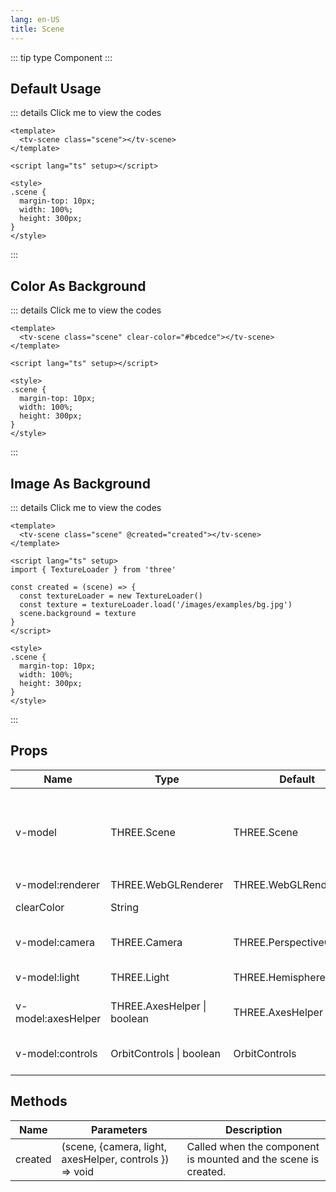 ```yaml
---
lang: en-US
title: Scene
---
```


::: tip type
Component
:::

## Default Usage

<Scene />

::: details Click me to view the codes

```vue
<template>
  <tv-scene class="scene"></tv-scene>
</template>

<script lang="ts" setup></script>

<style>
.scene {
  margin-top: 10px;
  width: 100%;
  height: 300px;
}
</style>
```

:::

## Color As Background

<SceneClearColor />

::: details Click me to view the codes

```vue
<template>
  <tv-scene class="scene" clear-color="#bcedce"></tv-scene>
</template>

<script lang="ts" setup></script>

<style>
.scene {
  margin-top: 10px;
  width: 100%;
  height: 300px;
}
</style>
```

:::

## Image As Background

<SceneBgImage />

::: details Click me to view the codes

```vue
<template>
  <tv-scene class="scene" @created="created"></tv-scene>
</template>

<script lang="ts" setup>
import { TextureLoader } from 'three'

const created = (scene) => {
  const textureLoader = new TextureLoader()
  const texture = textureLoader.load('/images/examples/bg.jpg')
  scene.background = texture
}
</script>

<style>
.scene {
  margin-top: 10px;
  width: 100%;
  height: 300px;
}
</style>
```

:::

## Props

| Name               | Type                        | Default                 | Description                                                                                            |
| ------------------ | --------------------------- | ----------------------- | ------------------------------------------------------------------------------------------------------ |
| v-model            | THREE.Scene                 | THREE.Scene             | `optional` The value will be the `THREE.Scene` instance from `undefined` after the components mounted. |
| v-model:renderer   | THREE.WebGLRenderer         | THREE.WebGLRenderer     | `optional`                                                                                             |
| clearColor         | String                      |                         | `optional` The clear color of the scene.                                                               |
| v-model:camera     | THREE.Camera                | THREE.PerspectiveCamera | `optional` Defaults to a PerspectiveCamera.                                                            |
| v-model:light      | THREE.Light                 | THREE.HemisphereLight   | `optional` Defaults to a HemisphereLight.                                                              |
| v-model:axesHelper | THREE.AxesHelper \| boolean | THREE.AxesHelper        | `optional` Defaults to a AxesHelper, `false` to hide it.                                               |
| v-model:controls   | OrbitControls \| boolean    | OrbitControls           | `optional` Defaults to a OrbitControls, `false` to disable it.                                         |

## Methods

| Name    | Parameters                                              | Description                                                    |
| ------- | ------------------------------------------------------- | -------------------------------------------------------------- |
| created | (scene, {camera, light, axesHelper, controls }) => void | Called when the component is mounted and the scene is created. |
